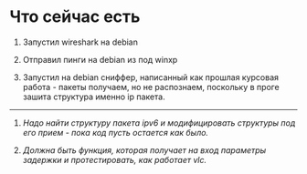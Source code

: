 # Что сейчас есть #

1. Запустил wireshark на debian

2. Отправил пинги на debian из под winxp

3. Запустил на debian сниффер, написанный как прошлая курсовая работа - пакеты получаем, но
не распознаем, поскольку в проге зашита структура именно ip пакета.


---


1. _Надо найти структуру пакета ipv6 и модифицировать структуры под его прием - пока код пусть остается как было._

2. _Должна быть функция, которая получает на вход параметры задержки и протестировать, как работает vlc._